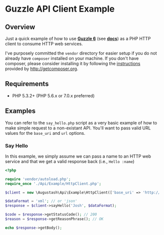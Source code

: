 # Guzzle API Client Example

## Overview

Just a quick example of how to use [**Guzzle 6**](https://github.com/guzzle/guzzle) (see [**docs**](http://docs.guzzlephp.org/en/latest/index.html)) as a PHP HTTP client to consume HTTP web services.

I've purposely committed the `vendor` directory for easier setup if you do not already have `composer` installed on your machine. If you don't have composer, please consider installing it by following the [instructions](https://getcomposer.org/doc/00-intro.md) provided by http://getcomposer.org.

## Requirements

+ PHP 5.3.2+ (PHP 5.6.x or 7.0.x preferred)

## Examples

You can refer to the `say_hello.php` script as a very basic example of how to make simple request to a non-existant API. You'll want to pass valid URL values for the `base_uri` and `url` options.

### Say Hello

In this example, we simply assume we can pass a name to an HTTP web service and that we get a valid response back (i.e., `Hello :name`)

```php
<?php

require 'vendor/autoload.php';
require_once './Api/Example/HttpClient.php';

$client = new \Augustash\Api\Example\HttpClient(['base_uri' => 'http://foo.dev/api', 'url' => 'bar']);

$dataFormat = 'xml'; // or 'json'
$response = $client->sayHello('Josh', $dataFormat);

$code = $response->getStatusCode(); // 200
$reason = $response->getReasonPhrase(); // OK

echo $response->getBody();
```
